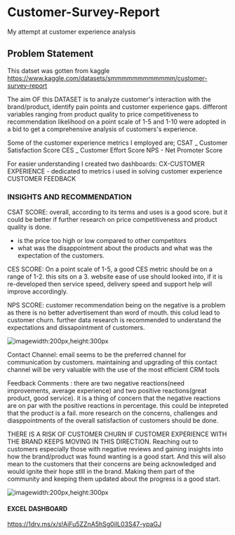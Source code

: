 # Customer-Survey-Report

 My attempt at customer experience analysis

## Problem Statement

This datset was gotten from kaggle https://www.kaggle.com/datasets/smmmmmmmmmmmm/customer-survey-report

The aim OF this DATASET is to analyze customer's interaction with the brand/product, identify pain points and customer experience gaps. differont variables ranging from product quality to price competitiveness to recommendation likelihood on a point scale of 1-5 and 1-10 were adopted in a bid to get a comprehensive analysis of customers's experience.


Some of the customer experience metrics I employed are;
CSAT _ Customer Satisfaction Score
CES _ Customer Effort Score
NPS - Net Promoter Score


For easier understanding I created two dashboards:
CX-CUSTOMER EXPERIENCE - dedicated to metrics i used in solving customer experience
CUSTOMER FEEDBACK

### INSIGHTS AND RECOMMENDATION

CSAT SCORE: overall, according to its terms and uses is a good score. but it could be better if further research on price competitiveness and product quality is done.
- is the price too high or low compared to other competitors
- what was the disappointment about the products and what was the expectation of the customers.


CES SCORE: On a point scale of 1-5, a good CES metric should be on a range of 1-2. this sits on a 3. website ease of use should looked into, if it is re-developed then service speed, delivery speed and support help will improve accordingly.


NPS SCORE: customer recommendation being on the negative is a problem as there is no better advertisement than word of mouth. this colud lead to customer churn. further data research is recommended to understand the expectations and dissapointment of customers.

   ![image](https://github.com/MmiriMma/Customer-Survey-Report/assets/131600050/4036903c-c47b-453b-b528-664302697dbf)width:200px,height:300px



Contact Channel: email seems to be the preferred channel for communication by customers. maintaining and upgrading of this contact channel will be very valuable with the use of the most efficient CRM tools 


Feedback Comments : there are two negative reactions(need improvements, average experience) and two positive reactions(great product, good service). it is a thing of concern that the negative reactions are on par with the positive reactions in percentage. this could be intepreted that the product is a fail. more research on the concerns, challenges and diasppointments of the overall satisfaction of customers should be done.


THERE IS A RISK OF CUSTOMER CHURN IF CUSTOMER EXPERIENCE WITH THE BRAND KEEPS MOVING IN THIS DIRECTION. Reaching out to customers especially those with negative reviews and gaining insights into how the brand/product was found wanting is a good start.  And this will also mean to the customers that  their concerns are  being acknowledged and would ignite their hope stlll in the brand. Making them part of the community and keeping them updated about the progress is a  good start.

  
   ![image](https://github.com/MmiriMma/Customer-Survey-Report/assets/131600050/d2ed86be-d408-4579-8e76-f6d13e812395)width:200px,height:300px



#### EXCEL DASHBOARD
https://1drv.ms/x/s!AiFu5ZZnA5hSg0iIL03S47-ypaGJ
